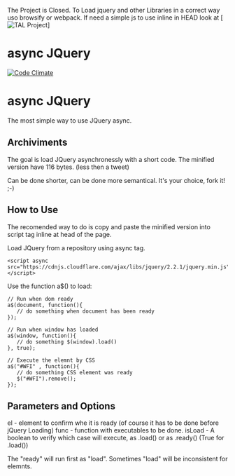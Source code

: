 The Project is Closed. To Load jquery and other Libraries in a correct way uso browsify or webpack. If need a simple js to use inline in HEAD look at [![TAL Project](https://github.com/nennogabriel/The-Async-Loader)]

# async JQuery

[![Code Climate](https://codeclimate.com/github/nennogabriel/async-JQuery/badges/gpa.svg)](https://codeclimate.com/github/nennogabriel/async-JQuery)


# async JQuery

The most simple way to use JQuery async.

## Archiviments

The goal is load JQuery asynchronessly with a short code. The minified version have 116 bytes. (less then a tweet)

Can be done shorter, can be done more semantical. It's your choice, fork it! ;-)

## How to Use

The recomended way to do is copy and paste  the minified version into script tag inline at head of the page.

Load JQuery from a repository using async tag.

    <script async src="https://cdnjs.cloudflare.com/ajax/libs/jquery/2.2.1/jquery.min.js"></script>

Use the function a$() to load:

    // Run when dom ready
    a$(document, function(){
       // do something when document has been ready
    });
    
    // Run when window has loaded
    a$(window, function(){
       // do something $(window).load()
    }, true);
    
    // Execute the elemnt by CSS
    a$("#WFI" , function(){
       // do something CSS element was ready
       $("#WFI").remove();
    });

## Parameters and Options

el - element to confirm whe it is ready (of course it has to be done before jQuery Loading)
func - function with executables to be done.
isLoad - A boolean to verify which case will execute, as .load() or as .ready() (True for .load())

The "ready" will run first as "load". Sometimes "load" will be inconsistent for elemnts.
